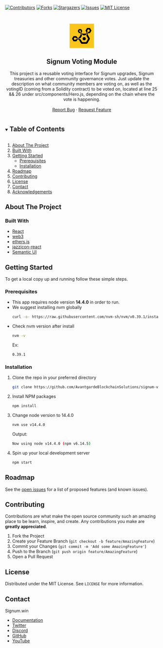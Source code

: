 <!--
*** Thanks for checking out the Best-README-Template. If you have a suggestion
*** that would make this better, please fork the repo and create a pull request
*** or simply open an issue with the tag "enhancement".
*** Thanks again! Now go create something AMAZING! :D
***
***
***
*** To avoid retyping too much info. Do a search and replace for the following:
*** github_username, repo_name, twitter_handle, email, project_title, project_description
-->

<!-- PROJECT SHIELDS -->
<!--
*** I'm using markdown "reference style" links for readability.
*** Reference links are enclosed in brackets [ ] instead of parentheses ( ).
*** See the bottom of this document for the declaration of the reference variables
*** for contributors-url, forks-url, etc. This is an optional, concise syntax you may use.
*** https://www.markdownguide.org/basic-syntax/#reference-style-links
-->

[![Contributors][contributors-shield]][contributors-url]
[![Forks][forks-shield]][forks-url]
[![Stargazers][stars-shield]][stars-url]
[![Issues][issues-shield]][issues-url]
[![MIT License][license-shield]][license-url]

<!-- PROJECT LOGO -->
<br />
<p align="center">
  <a href="https://github.com/AvantgardeBlockchainSolutions/signum-votingModule">
    <img src="/public/favicon.jpg" alt="Logo" width="80" height="80">
  </a>

  <h2 align="center">Signum Voting Module</h2>

  <p align="center">
    This project is a reusable voting interface for Signum upgrades, Signum treasuries and other community governance votes. Just update the description on what community members are voting on, as well as the votingID (coming from a Solidity contract) to be voted on, located at line 25 && 26 under src/components/Hero.js, depending on the chain where the vote is happening.
    <br />
    <br />
    <a href="https://github.com/AvantgardeBlockchainSolutions/signum-votingModule/issues">Report Bug</a>
    ·
    <a href="https://github.com/AvantgardeBlockchainSolutions/signum-votingModule/issues">Request Feature</a>
  </p>
</p>

<!-- TABLE OF CONTENTS -->
<details open="open">
  <summary><h2 style="display: inline-block">Table of Contents</h2></summary>
  <ol>
    <li><a href="#about-the-project">About The Project</a></li>
    <li><a href="#built-with">Built With</a></li>
    <li>
      <a href="#getting-started">Getting Started</a>
      <ul>
        <li><a href="#prerequisites">Prerequisites</a></li>
        <li><a href="#installation">Installation</a></li>
      </ul>
    </li>
    <li><a href="#roadmap">Roadmap</a></li>
    <li><a href="#contributing">Contributing</a></li>
    <li><a href="#license">License</a></li>
    <li><a href="#contact">Contact</a></li>
    <li><a href="#acknowledgements">Acknowledgements</a></li>
  </ol>
</details>

## About The Project

### Built With

- [React](https://reactjs.org/)
- [web3](https://web3js.readthedocs.io/en/v1.7.3/)
- [ethers.js](https://docs.ethers.io/v5/)
- [jazzicon-react](https://www.npmjs.com/package/@ukstv/jazzicon-react)
- [Semantic UI](https://semantic-ui.com/)

<!-- GETTING STARTED -->

## Getting Started

To get a local copy up and running follow these simple steps.

### Prerequisites

- This app requires node version **14.4.0** in order to run.
- We suggest installing nvm globally
  ```sh
  curl -o- https://raw.githubusercontent.com/nvm-sh/nvm/v0.39.1/install.sh | bash
  ```
- Check nvm version after install
  ```sh
  nvm -v
  ```
  Ex:
  ```sh
  0.39.1
  ```

### Installation

1. Clone the repo in your preferred directory
   ```sh
   git clone https://github.com/AvantgardeBlockchainSolutions/signum-votingModule.git
   ```
2. Install NPM packages
   ```sh
   npm install
   ```
3. Change node version to 14.4.0
   ```sh
   nvm use v14.4.0
   ```
   Output:
   ```sh
   Now using node v14.4.0 (npm v6.14.5)
   ```
4. Spin up your local development server
   ```sh
   npm start
   ```

<!-- ROADMAP -->

## Roadmap

See the [open issues](https://github.com/AvantgardeBlockchainSolutions/signum-votingModule/issues) for a list of proposed features (and known issues).

<!-- CONTRIBUTING -->

## Contributing

Contributions are what make the open source community such an amazing place to be learn, inspire, and create. Any contributions you make are **greatly appreciated**.

1. Fork the Project
2. Create your Feature Branch (`git checkout -b feature/AmazingFeature`)
3. Commit your Changes (`git commit -m 'Add some AmazingFeature'`)
4. Push to the Branch (`git push origin feature/AmazingFeature`)
5. Open a Pull Request

<!-- LICENSE -->

## License

Distributed under the MIT License. See `LICENSE` for more information.

<!-- CONTACT -->

## Contact

Signum.win

- [Documentation](https://docs.signum.win/signum/)
- [Twitter]()
- [Discord]()
- [GitHub](https://github.com/signum-win)
- [YouTube]()

<!-- MARKDOWN LINKS & IMAGES -->
<!-- https://www.markdownguide.org/basic-syntax/#reference-style-links -->

[contributors-shield]: https://img.shields.io/github/contributors/AvantgardeBlockchainSolutions/signum-votingModule.svg?style=for-the-badge
[contributors-url]: https://github.com/AvantgardeBlockchainSolutions/signum-votingModule/graphs/contributors
[forks-shield]: https://img.shields.io/github/forks/AvantgardeBlockchainSolutions/signum-votingModule.svg?style=for-the-badge
[forks-url]: https://github.com/AvantgardeBlockchainSolutions/signum-votingModule/network/members
[stars-shield]: https://img.shields.io/github/stars/AvantgardeBlockchainSolutions/signum-votingModule.svg?style=for-the-badge
[stars-url]: https://github.com/AvantgardeBlockchainSolutions/signum-votingModule/stargazers
[issues-shield]: https://img.shields.io/github/issues/AvantgardeBlockchainSolutions/signum-votingModule.svg?style=for-the-badge
[issues-url]: https://github.com/AvantgardeBlockchainSolutions/signum-votingModule/issues
[license-shield]: https://img.shields.io/github/license/AvantgardeBlockchainSolutions/signum-votingModule.svg?style=for-the-badge
[license-url]: https://github.com/AvantgardeBlockchainSolutions/signum-votingModule/blob/main/LICENSE
[screenshot]: https://user-images.githubusercontent.com/21370350/165222959-8581c860-1bf0-425e-aa05-500c530a2567.png

